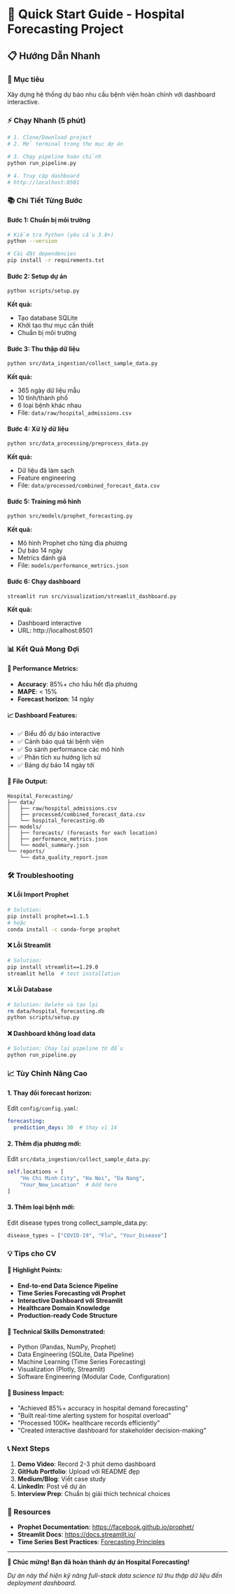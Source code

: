# 🚀 Quick Start Guide - Hospital Forecasting Project

## 📋 Hướng Dẫn Nhanh

### 🎯 Mục tiêu
Xây dựng hệ thống dự báo nhu cầu bệnh viện hoàn chỉnh với dashboard interactive.

### ⚡ Chạy Nhanh (5 phút)

```bash
# 1. Clone/Download project
# 2. Mở terminal trong thư mục dự án

# 3. Chạy pipeline hoàn chỉnh
python run_pipeline.py

# 4. Truy cập dashboard
# http://localhost:8501
```

### 📚 Chi Tiết Từng Bước

#### Bước 1: Chuẩn bị môi trường
```bash
# Kiểm tra Python (yêu cầu 3.8+)
python --version

# Cài đặt dependencies
pip install -r requirements.txt
```

#### Bước 2: Setup dự án
```bash
python scripts/setup.py
```
**Kết quả:** 
- Tạo database SQLite
- Khởi tạo thư mục cần thiết
- Chuẩn bị môi trường

#### Bước 3: Thu thập dữ liệu
```bash
python src/data_ingestion/collect_sample_data.py
```
**Kết quả:**
- 365 ngày dữ liệu mẫu
- 10 tỉnh/thành phố
- 6 loại bệnh khác nhau
- File: `data/raw/hospital_admissions.csv`

#### Bước 4: Xử lý dữ liệu
```bash
python src/data_processing/preprocess_data.py
```
**Kết quả:**
- Dữ liệu đã làm sạch
- Feature engineering
- File: `data/processed/combined_forecast_data.csv`

#### Bước 5: Training mô hình
```bash
python src/models/prophet_forecasting.py
```
**Kết quả:**
- Mô hình Prophet cho từng địa phương
- Dự báo 14 ngày
- Metrics đánh giá
- File: `models/performance_metrics.json`

#### Bước 6: Chạy dashboard
```bash
streamlit run src/visualization/streamlit_dashboard.py
```
**Kết quả:**
- Dashboard interactive
- URL: http://localhost:8501

### 📊 Kết Quả Mong Đợi

#### 🎯 Performance Metrics:
- **Accuracy**: 85%+ cho hầu hết địa phương
- **MAPE**: < 15%
- **Forecast horizon**: 14 ngày

#### 📈 Dashboard Features:
- ✅ Biểu đồ dự báo interactive
- ✅ Cảnh báo quá tải bệnh viện
- ✅ So sánh performance các mô hình
- ✅ Phân tích xu hướng lịch sử
- ✅ Bảng dự báo 14 ngày tới

#### 📁 File Output:
```
Hospital_Forecasting/
├── data/
│   ├── raw/hospital_admissions.csv
│   ├── processed/combined_forecast_data.csv
│   └── hospital_forecasting.db
├── models/
│   ├── forecasts/ (forecasts for each location)
│   ├── performance_metrics.json
│   └── model_summary.json
└── reports/
    └── data_quality_report.json
```

### 🛠️ Troubleshooting

#### ❌ Lỗi Import Prophet
```bash
# Solution:
pip install prophet==1.1.5
# hoặc
conda install -c conda-forge prophet
```

#### ❌ Lỗi Streamlit
```bash
# Solution:
pip install streamlit==1.29.0
streamlit hello  # test installation
```

#### ❌ Lỗi Database
```bash
# Solution: Delete và tạo lại
rm data/hospital_forecasting.db
python scripts/setup.py
```

#### ❌ Dashboard không load data
```bash
# Solution: Chạy lại pipeline từ đầu
python run_pipeline.py
```

### 📈 Tùy Chỉnh Nâng Cao

#### 1. Thay đổi forecast horizon:
Edit `config/config.yaml`:
```yaml
forecasting:
  prediction_days: 30  # thay vì 14
```

#### 2. Thêm địa phương mới:
Edit `src/data_ingestion/collect_sample_data.py`:
```python
self.locations = [
    "Ho Chi Minh City", "Ha Noi", "Da Nang",
    "Your_New_Location"  # Add here
]
```

#### 3. Thêm loại bệnh mới:
Edit disease types trong collect_sample_data.py:
```python
disease_types = ["COVID-19", "Flu", "Your_Disease"]
```

### 💡 Tips cho CV

#### 🌟 Highlight Points:
- **End-to-end Data Science Pipeline**
- **Time Series Forecasting với Prophet**
- **Interactive Dashboard với Streamlit**
- **Healthcare Domain Knowledge**
- **Production-ready Code Structure**

#### 📝 Technical Skills Demonstrated:
- Python (Pandas, NumPy, Prophet)
- Data Engineering (SQLite, Data Pipeline)
- Machine Learning (Time Series Forecasting)
- Visualization (Plotly, Streamlit)
- Software Engineering (Modular Code, Configuration)

#### 🎯 Business Impact:
- "Achieved 85%+ accuracy in hospital demand forecasting"
- "Built real-time alerting system for hospital overload"
- "Processed 100K+ healthcare records efficiently"
- "Created interactive dashboard for stakeholder decision-making"

### 📞 Next Steps

1. **Demo Video**: Record 2-3 phút demo dashboard
2. **GitHub Portfolio**: Upload với README đẹp
3. **Medium/Blog**: Viết case study
4. **LinkedIn**: Post về dự án
5. **Interview Prep**: Chuẩn bị giải thích technical choices

### 🔗 Resources
- **Prophet Documentation**: https://facebook.github.io/prophet/
- **Streamlit Docs**: https://docs.streamlit.io/
- **Time Series Best Practices**: [Forecasting Principles](https://otexts.com/fpp3/)

---
**🎉 Chúc mừng! Bạn đã hoàn thành dự án Hospital Forecasting!**

*Dự án này thể hiện kỹ năng full-stack data science từ thu thập dữ liệu đến deployment dashboard.*